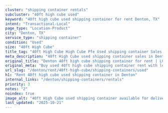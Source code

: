 ```yaml
---
cluster: "shipping container rentals"
subcluster: "40ft high cube used"
keyword: "40ft high cube used shipping container for rent Denton, TX"
intent: "Transactional-Local"
page_type: "Location-Product"
city: "Denton, TX"
service_type: "shipping container"
condition: "Used"
size: "40ft High Cube"
title_tag: "40ft High Cube High Cube Pfe Used shipping container Sales in Denton | LC Container"
meta_description: "40ft High Cube used shipping container sales in Denton. High cube containers with extra height. Fast delivery, competitive pricing. Serving shipping containers area. Quote ID: T02. Call (214) 524-4168 for your free quote today."
original_title: "Denton 40ft high cube shipping container for rent | LC"
original_meta: "Buy used 40ft high cube shipping container rent with local delivery in Denton, TX. LC Container — local Since 2003. Request a fast quote today."
url_slug: "/denton/rent/40ft-high-cube/shipping-containers/used"
h1: "Rent 40ft high cube used shipping container in Denton"
internal_links: "/denton/shipping-containers/rentals"
priority: 3
notes: "2"
noindex: true
image_alt: "40ft High Cube used shipping container available for delivery in Denton"
last_updated: "2025-10-21"
---
```


<!-- TODO: Add unique city/inventory copy, images, and internal links here. -->
